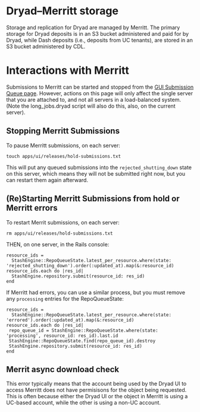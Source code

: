 Dryad–Merritt storage
=====================

Storage and replication for Dryad are managed by Merritt.  The primary
storage for Dryad deposits is in an S3 bucket administered and paid
for by Dryad, while Dash deposits (i.e., deposits from UC tenants),
are stored in an S3 bucket administered by CDL.


Interactions with Merritt
===========================

Submissions to Merritt can be started and stopped from the
[GUI Submission Queue page](https://datadryad.org/stash/submission_queue). However,
actions on this page will only affect the single server that you are
attached to, and not all servers in a load-balanced system. (Note
the long_jobs.dryad script will also do this,
also, on the current server). 

Stopping Merritt Submissions
-----------------------------

To pause Merritt submissions, on each server:
```
touch apps/ui/releases/hold-submissions.txt
```

This will put any queued submissions into the
`rejected_shutting_down` state on this server, which means they will
not be submitted right now, but you can restart them again afterward.

(Re)Starting Merritt Submissions from hold or Merritt errors
------------------------------------------------------------

To restart Merrit submissions, on each server:
```
rm apps/ui/releases/hold-submissions.txt
```

THEN, on one server, in the Rails console:
```
resource_ids =
  StashEngine::RepoQueueState.latest_per_resource.where(state: 'rejected_shutting_down').order(:updated_at).map(&:resource_id)
resource_ids.each do |res_id|
  StashEngine.repository.submit(resource_id: res_id)
end
```

If Merritt had errors, you can use a similar process, but you must remove any `processing` entries for
the RepoQueueState:
```
resource_ids =
  StashEngine::RepoQueueState.latest_per_resource.where(state: 'errored').order(:updated_at).map(&:resource_id)
resource_ids.each do |res_id|
 repo_queue_id = StashEngine::RepoQueueState.where(state: 'processing', resource_id: res_id).last.id
 StashEngine::RepoQueueState.find(repo_queue_id).destroy
 StashEngine.repository.submit(resource_id: res_id)
end
```

Merrit async download check
----------------------------

This error typically means that the account being used by the Dryad UI
to access Merritt does not have permisisons for the object being
requested. This is often because either the Dryad UI or the object in
Merritt is using a UC-based account, while the other is using a non-UC account.
